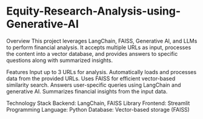 # Equity-Research-Analysis-using-Generative-AI
Overview
This project leverages LangChain, FAISS, Generative AI, and LLMs to perform financial analysis. It accepts multiple URLs as input, processes the content into a vector database, and provides answers to specific questions along with summarized insights.

Features
Input up to 3 URLs for analysis.
Automatically loads and processes data from the provided URLs.
Uses FAISS for efficient vector-based similarity search.
Answers user-specific queries using LangChain and generative AI.
Summarizes financial insights from the input data.

Technology Stack
Backend: LangChain, FAISS Library
Frontend: Streamlit
Programming Language: Python
Database: Vector-based storage (FAISS)
